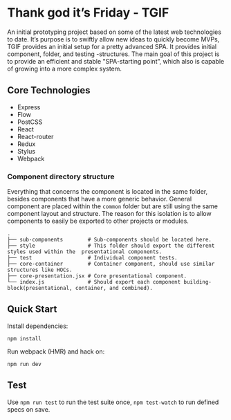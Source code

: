 # Thank god it’s Friday - TGIF
An initial prototyping project based on some of the latest web technologies to date. It’s purpose is to swiftly allow new ideas to quickly become MVPs, TGIF provides an initial setup for a pretty advanced SPA. It provides initial component, folder, and testing -structures. The main goal of this project is to provide an efficient and stable "SPA-starting point”, which also is capable of growing into a more complex system.


## Core Technologies
- Express
- Flow
- PostCSS
- React
- React-router
- Redux
- Stylus
- Webpack

### Component directory structure
Everything that concerns the component is located in the same folder, besides components that have a more generic behavior. General component are placed within the `common` folder but are still using the same component layout and structure. The reason for this isolation is to allow components to easily be exported to other projects or modules.

```
.
├── sub-components        # Sub-components should be located here.
├── style                 # This folder should export the different styles used within the  presentational components.
├── test                  # Individual component tests.
├── core-container        # Container component, should use similar structures like HOCs.
├── core-presentation.jsx # Core presentational component.
└── index.js              # Should export each component building-block(presentational, container, and combined).
```

## Quick Start

Install dependencies:

```
npm install
```

Run webpack (HMR) and hack on:

```
npm run dev
```

## Test
Use `npm run test` to run the test suite once, `npm test-watch` to run defined specs on save.
